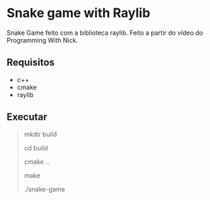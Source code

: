 # Snake game with Raylib

Snake Game feito com a biblioteca raylib. Feito a partir do vídeo do Programming With Nick.

## Requisitos

* c++
* cmake
* raylib

## Executar

> mkdir build
>
> cd build
>
> cmake ..
> 
> make
>
> ./snake-game
